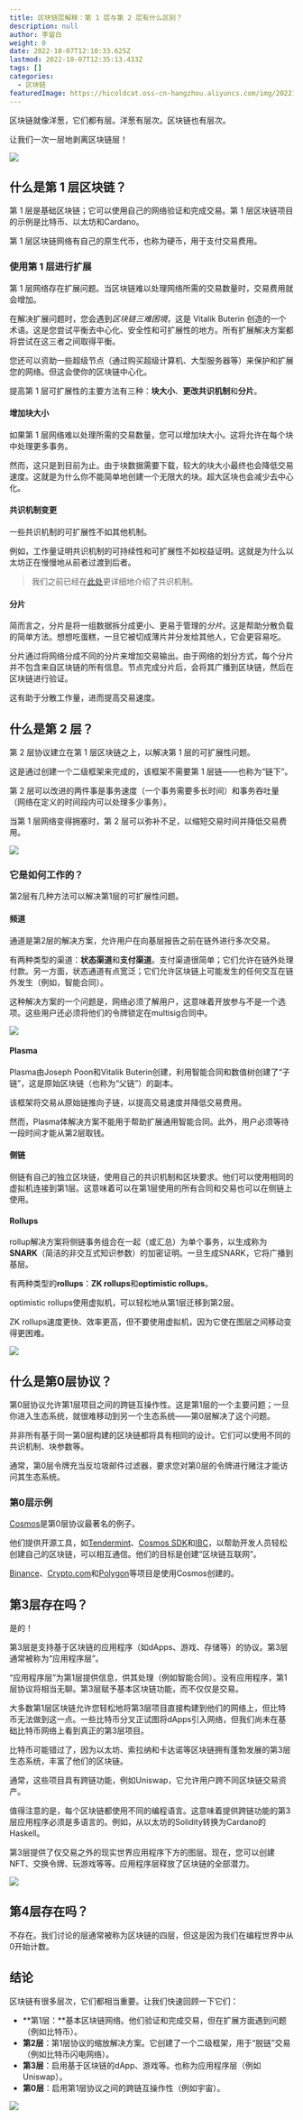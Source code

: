 ```yaml
---
title: 区块链层解释：第 1 层与第 2 层有什么区别？
description: null
author: 李留白
weight: 0
date: 2022-10-07T12:10:33.625Z
lastmod: 2022-10-07T12:35:13.433Z
tags: []
categories:
  - 区块链
featuredImage: https://hicoldcat.oss-cn-hangzhou.aliyuncs.com/img/20221007200951.png
---
```


区块链就像洋葱，它们都有层。洋葱有层次。区块链也有层次。

让我们一次一层地剥离区块链层！

![](https://hicoldcat.oss-cn-hangzhou.aliyuncs.com/img/22eVpVYpRhaE0.gif)

## 什么是第 1 层区块链？

第 1 层是基础区块链；它可以使用自己的网络验证和完成交易。第 1 层区块链项目的示例是比特币、以太坊和Cardano。

第 1 层区块链网络有自己的原生代币，也称为硬币，用于支付交易费用。

### 使用第 1 层进行扩展

第 1 层网络存在扩展问题。当区块链难以处理网络所需的交易数量时，交易费用就会增加。

在解决扩展问题时，您会遇到*区块链三难困境*，这是 Vitalik Buterin 创造的一个术语。这是您尝试平衡去中心化、安全性和可扩展性的地方。所有扩展解决方案都将尝试在这三者之间取得平衡。

您还可以资助一些超级节点（通过购买超级计算机、大型服务器等）来保护和扩展您的网络。但这会使你的区块链中心化。

提高第 1 层可扩展性的主要方法有三种：**块大小**、**更改共识机制**和**分片**。

#### 增加块大小

如果第 1 层网络难以处理所需的交易数量，您可以增加块大小。这将允许在每个块中处理更多事务。

然而，这只是到目前为止。由于块数据需要下载，较大的块大小最终也会降低交易速度。这就是为什么你不能简单地创建一个无限大的块。超大区块也会减少去中心化。

#### 共识机制变更

一些共识机制的可扩展性不如其他机制。

例如，工作量证明共识机制的可持续性和可扩展性不如权益证明。这就是为什么以太坊正在慢慢地从前者过渡到后者。

> 我们之前已经在[此处](https://web3.hashnode.com/cryptocurrency-consensus-mechanisms-explained)更详细地介绍了共识机制。

#### 分片

简而言之，分片是将一组数据拆分成更小、更易于管理的*分片*。这是帮助分散负载的简单方法。想想吃蛋糕，一旦它被切成薄片并分发给其他人，它会更容易吃。

分片通过将网络分成不同的分片来增加交易输出。由于网络的划分方式，每个分片并不包含来自区块链的所有信息。节点完成分片后，会将其广播到区块链，然后在区块链进行验证。

这有助于分散工作量，进而提高交易速度。

## 什么是第 2 层？

第 2 层协议建立在第 1 层区块链之上，以解决第 1 层的可扩展性问题。

这是通过创建一个二级框架来完成的，该框架不需要第 1 层链——也称为“链下”。

第 2 层可以改进的两件事是事务速度（一个事务需要多长时间）和事务吞吐量（网络在定义的时间段内可以处理多少事务）。

当第 1 层网络变得拥塞时，第 2 层可以弥补不足，以缩短交易时间并降低交易费用。

![](https://hicoldcat.oss-cn-hangzhou.aliyuncs.com/img/giphy.gif)

### 它是如何工作的？

第2层有几种方法可以解决第1层的可扩展性问题。

#### 频道

通道是第2层的解决方案，允许用户在向基层报告之前在链外进行多次交易。

有两种类型的渠道：**状态渠道**和**支付渠道**。支付渠道很简单；它们允许在链外处理付款。另一方面，状态通道有点宽泛；它们允许区块链上可能发生的任何交互在链外发生（例如，智能合同）。

这种解决方案的一个问题是，网络必须了解用户，这意味着开放参与不是一个选项。这些用户还必须将他们的令牌锁定在multisig合同中。

![](https://hicoldcat.oss-cn-hangzhou.aliyuncs.com/img/202210072028996.gif)

#### Plasma

Plasma由Joseph Poon和Vitalik Buterin创建，利用智能合同和数值树创建了“子链”，这是原始区块链（也称为“父链”）的副本。

该框架将交易从原始链推向子链，以提高交易速度并降低交易费用。

然而，Plasma体解决方案不能用于帮助扩展通用智能合同。此外，用户必须等待一段时间才能从第2层取钱。

#### 侧链

侧链有自己的独立区块链，使用自己的共识机制和区块要求。他们可以使用相同的虚拟机连接到第1层。这意味着可以在第1层使用的所有合同和交易也可以在侧链上使用。

#### Rollups

rollup解决方案将侧链事务组合在一起（或汇总）为单个事务，以生成称为**SNARK**（简洁的非交互式知识参数）的加密证明。一旦生成SNARK，它将广播到基层。

有两种类型的**rollups**：**ZK rollups**和**optimistic rollups**。

optimistic  rollups使用虚拟机，可以轻松地从第1层迁移到第2层。

ZK rollups速度更快、效率更高，但不要使用虚拟机，因为它使在图层之间移动变得更困难。

![](https://hicoldcat.oss-cn-hangzhou.aliyuncs.com/img/202210072031669.gif)

## 什么是第0层协议？

第0层协议允许第1层项目之间的跨链互操作性。这是第1层的一个主要问题；一旦你进入生态系统，就很难移动到另一个生态系统——第0层解决了这个问题。

并非所有基于同一第0层构建的区块链都将具有相同的设计。它们可以使用不同的共识机制、块参数等。

通常，第0层令牌充当反垃圾邮件过滤器，要求您对第0层的令牌进行赌注才能访问其生态系统。

### 第0层示例

[Cosmos](https://cosmos.network/)是第0层协议最著名的例子。

他们提供开源工具，如[Tendermint](https://tendermint.com/)、[Cosmos SDK](https://v1.cosmos.network/sdk)和[IBC](https://ibcprotocol.org/)，以帮助开发人员轻松创建自己的区块链，可以相互通信。他们的目标是创建“区块链互联网”。

[Binance](https://www.binance.com/en)、[Crypto.com](https://crypto.com/)和[Polygon](https://polygon.technology/)等项目是使用Cosmos创建的。

## 第3层存在吗？

是的！

第3层是支持基于区块链的应用程序（如dApps、游戏、存储等）的协议。第3层通常被称为“应用程序层”。

“应用程序层”为第1层提供信息，供其处理（例如智能合同）。没有应用程序，第1层协议将相当无聊。第3层赋予基本区块链功能，而不仅仅是交易。

大多数第1层区块链允许您轻松地将第3层项目直接构建到他们的网络上，但比特币无法做到这一点。一些比特币分叉正试图将dApps引入网络，但我们尚未在基础比特币网络上看到真正的第3层项目。

比特币可能错过了，因为以太坊、索拉纳和卡达诺等区块链拥有蓬勃发展的第3层生态系统，丰富了他们的区块链。

通常，这些项目具有跨链功能，例如Uniswap，它允许用户跨不同区块链交易资产。

值得注意的是，每个区块链都使用不同的编程语言。这意味着提供跨链功能的第3层应用程序必须是多语言的。例如，从以太坊的Solidity转换为Cardano的Haskell。

第3层提供了仅交易之外的现实世界应用程序下方的图层。现在，您可以创建NFT、交换令牌、玩游戏等等。应用程序层释放了区块链的全部潜力。

![](https://hicoldcat.oss-cn-hangzhou.aliyuncs.com/img/202210072032068.gif)

## 第4层存在吗？

不存在。我们讨论的层通常被称为区块链的四层，但这是因为我们在编程世界中从0开始计数。

## 结论

区块链有很多层次，它们都相当重要。让我们快速回顾一下它们：

- **第1层：**基本区块链网络。他们验证和完成交易，但在扩展方面遇到问题（例如比特币）。
- **第2层**：第1层协议的缩放解决方案。它创建了一个二级框架，用于“脱链”交易（例如比特币闪电网络）。
- **第3层**：启用基于区块链的dApp、游戏等。也称为应用程序层（例如Uniswap）。
- **第0层**：启用第1层协议之间的跨链互操作性（例如宇宙）。

![](https://hicoldcat.oss-cn-hangzhou.aliyuncs.com/img/my.png)
